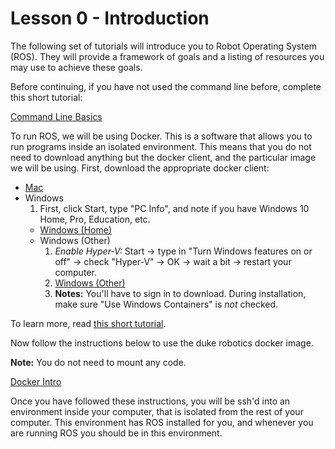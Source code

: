 # Lesson 0 - Introduction

The following set of tutorials will introduce you to Robot Operating System \(ROS\). They will provide a framework of goals and a listing of resources you may use to achieve these goals.

Before continuing, if you have not used the command line before, complete this short tutorial:

[Command Line Basics](https://www.vikingcodeschool.com/web-development-basics/a-command-line-crash-course)

To run ROS, we will be using Docker. This is a software that allows you to run programs inside an isolated environment. This means that you do not need to download anything but the docker client, and the particular image we will be using. First, download the appropriate docker client:

* [Mac](https://docs.docker.com/docker-for-mac/install/)
* Windows
	1. First, click Start, type "PC Info", and note if you have Windows 10 Home, Pro, Education, etc. 
	* [Windows (Home)](https://docs.docker.com/toolbox/toolbox_install_windows/)
	* Windows (Other)
		1. *Enable Hyper-V:* Start -> type in "Turn Windows features on or off" -> check "Hyper-V" -> OK -> wait a bit -> restart your computer.
		2. [Windows (Other)](https://docs.docker.com/docker-for-windows/install/)
		3. **Notes:** You'll have to sign in to download. During installation, make sure "Use Windows Containers" is *not* checked.

To learn more, read [this short tutorial](https://docs.docker.com/get-started/).

Now follow the instructions below to use the duke robotics docker image.

**Note:** You do not need to mount any code.

[Docker Intro](../docker/README.md)

Once you have followed these instructions, you will be ssh'd into an environment inside your computer, that is isolated from the rest of your computer. This environment has ROS installed for you, and whenever you are running ROS you should be in this environment.
